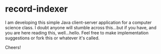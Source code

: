 record-indexer
==============
I am developing this simple Java client-server application for a computer science class. I doubt anyone will stumble across this...but if you have, and you are here reading this, well...hello. Feel free to make implementation suggestions or fork this or whatever it's called.

Cheers!
